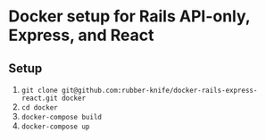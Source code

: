 # Docker setup for Rails API-only, Express, and React

## Setup
1. `git clone git@github.com:rubber-knife/docker-rails-express-react.git docker`
2. `cd docker`
3. `docker-compose build`
4. `docker-compose up`
